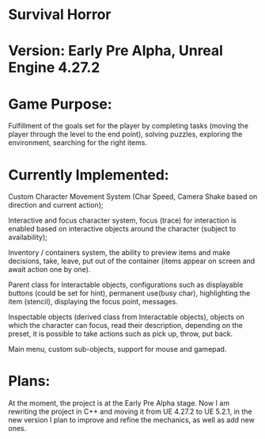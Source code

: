 Survival Horror
===============
Version: Early Pre Alpha, Unreal Engine 4.27.2
===============
Game Purpose:
===============
Fulfillment of the goals set for the player by completing tasks (moving the player through the level to the end point), solving puzzles, exploring the environment, searching for the right items.

Currently Implemented:
===============
Custom Character Movement System (Char Speed, Camera Shake based on direction and current action);

Interactive and focus character system, focus (trace) for interaction is enabled based on interactive objects around the character (subject to availability);

Inventory / containers system, the ability to preview items and make decisions, take, leave, put out of the container (items appear on screen and await action one by one).

Parent class for Interactable objects, configurations such as displayable buttons (could be set for hint),  permanent use(busy char), highlighting the item (stencil), displaying the focus point, messages.

Inspectable objects (derived class from Interactable objects), objects on which the character can focus, read their description, depending on the preset, it is possible to take actions such as pick up, throw, put back.

Main menu, custom sub-objects, support for mouse and gamepad.

Plans:
===============
At the moment, the project is at the Early Pre Alpha stage. Now I am rewriting the project in C++ and moving it from UE 4.27.2 to UE 5.2.1, in the new version I plan to improve and refine the mechanics, as well as add new ones.